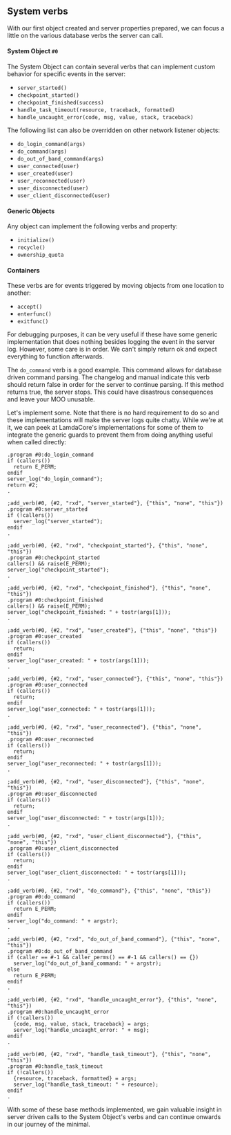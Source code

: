 ## System verbs

With our first object created and server properties prepared, we can focus a little on the various database verbs the server can call.

#### System Object `#0`

The System Object can contain several verbs that can implement custom behavior for specific events in the server:

- `server_started()`
- `checkpoint_started()`
- `checkpoint_finished(success)`
- `handle_task_timeout(resource, traceback, formatted)`
- `handle_uncaught_error(code, msg, value, stack, traceback)`

The following list can also be overridden on other network listener objects:

* `do_login_command(args)`
* `do_command(args)`
* `do_out_of_band_command(args)`
* `user_connected(user)`
* `user_created(user)`
* `user_reconnected(user)`
* `user_disconnected(user)`
* `user_client_disconnected(user)`

#### Generic Objects

Any object can implement the following verbs and property:

- `initialize()`
- `recycle()`
- `ownership_quota`

#### Containers

These verbs are for events triggered by moving objects from one location to another:

- `accept()`
- `enterfunc()`
- `exitfunc()`

For debugging purposes, it can be very useful if these have some generic implementation that does nothing besides logging the event in the server log. However, some care is in order. We can't simply return ok and expect everything to function afterwards. 

The `do_command` verb is a good example. This command allows for database driven command parsing. The changelog and manual indicate this verb should return false in order for the server to continue parsing. If this method returns true, the server stops. This could have disastrous consequences and leave your MOO unusable.

Let's implement some. Note that there is no hard requirement to do so and these implementations will make the server logs quite chatty. While we're at it, we can peek at LamdaCore's implementations for some of them to integrate the generic guards to prevent them from doing anything useful when called directly:

```
.program #0:do_login_command
if (callers())
  return E_PERM;
endif
server_log("do_login_command");
return #2;
.
```
```
;add_verb(#0, {#2, "rxd", "server_started"}, {"this", "none", "this"})
.program #0:server_started
if (!callers())
  server_log("server_started");
endif
.
```
```
;add_verb(#0, {#2, "rxd", "checkpoint_started"}, {"this", "none", "this"})
.program #0:checkpoint_started
callers() && raise(E_PERM);
server_log("checkpoint_started");
.
```
```
;add_verb(#0, {#2, "rxd", "checkpoint_finished"}, {"this", "none", "this"})
.program #0:checkpoint_finished
callers() && raise(E_PERM);
server_log("checkpoint_finished: " + tostr(args[1]));
.
```
```
;add_verb(#0, {#2, "rxd", "user_created"}, {"this", "none", "this"})
.program #0:user_created
if (callers())
  return;
endif
server_log("user_created: " + tostr(args[1]));
.
```
```
;add_verb(#0, {#2, "rxd", "user_connected"}, {"this", "none", "this"})
.program #0:user_connected
if (callers())
  return;
endif
server_log("user_connected: " + tostr(args[1]));
.
```
```
;add_verb(#0, {#2, "rxd", "user_reconnected"}, {"this", "none", "this"})
.program #0:user_reconnected
if (callers())
  return;
endif
server_log("user_reconnected: " + tostr(args[1]));
.
```
```
;add_verb(#0, {#2, "rxd", "user_disconnected"}, {"this", "none", "this"})
.program #0:user_disconnected
if (callers())
  return;
endif
server_log("user_disconnected: " + tostr(args[1]));
.
```
```
;add_verb(#0, {#2, "rxd", "user_client_disconnected"}, {"this", "none", "this"})
.program #0:user_client_disconnected
if (callers())
  return;
endif
server_log("user_client_disconnected: " + tostr(args[1]));
.
```
```
;add_verb(#0, {#2, "rxd", "do_command"}, {"this", "none", "this"})
.program #0:do_command
if (callers())
  return E_PERM;
endif
server_log("do_command: " + argstr);
.
```
```
;add_verb(#0, {#2, "rxd", "do_out_of_band_command"}, {"this", "none", "this"})
.program #0:do_out_of_band_command
if (caller == #-1 && caller_perms() == #-1 && callers() == {})
  server_log("do_out_of_band_command: " + argstr);
else
  return E_PERM;
endif
.
```
```
;add_verb(#0, {#2, "rxd", "handle_uncaught_error"}, {"this", "none", "this"})
.program #0:handle_uncaught_error
if (!callers())
  {code, msg, value, stack, traceback} = args;
  server_log("handle_uncaught_error: " + msg);
endif
.
```
```
;add_verb(#0, {#2, "rxd", "handle_task_timeout"}, {"this", "none", "this"})
.program #0:handle_task_timeout
if (!callers())
  {resource, traceback, formatted} = args;
  server_log("handle_task_timeout: " + resource);
endif
.
```

With some of these base methods implemented, we gain valuable insight in server driven calls to the System Object's verbs and can continue onwards in our journey of the minimal.
